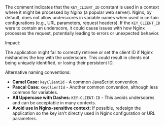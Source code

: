 The comment indicates that the `KEY_CLIENT_ID` constant is used in a context where it might be processed by Nginx (a popular web server).  Nginx, by default, does not allow underscores in variable names when used in certain configurations (e.g., URL parameters, request headers). If the `KEY_CLIENT_ID` were to contain an underscore, it could cause issues with how Nginx processes the request, potentially leading to errors or unexpected behavior.

Impact:

The application might fail to correctly retrieve or set the client ID if Nginx mishandles the key with the underscore. This could result in clients not being uniquely identified, or losing their persistent ID.

Alternative naming conventions:

*   **Camel Case:** `keyClientId` - A common JavaScript convention.
*   **Pascal Case:** `KeyClientId` - Another common convention, although less common for variables.
*   **All Uppercase with Dashes:** `KEY-CLIENT-ID` - This avoids underscores and can be acceptable in many contexts.
*   **Avoid use in Nginx-sensitive context:** If possible, redesign the application so the key isn't directly used in Nginx configuration or URL parameters.